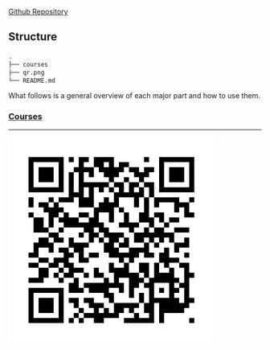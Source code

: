 [Github Repository](https://github.com/RussellAbraham/javascript/)

## Structure

```
.
├── courses
├── qr.png
└── README.md
```

What follows is a general overview of each major part and how to use them.

### [Courses](https://russellabraham.github.io/javascript/courses/)

<hr>

![JavaScript](qr.png)

